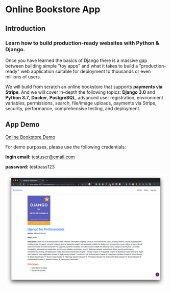 # Online Bookstore App



## Introduction

### Learn how to build production-ready websites with Python & Django.

Once you have learned the basics of Django there is a massive gap between building simple "toy apps" and what it takes to build a "production-ready" web application suitable for deployment to thousands or even millions of users.

We will build from scratch an online bookstore that supports **payments via Stripe**. And we will cover in-depth the following topics: **Django 3.0** and **Python 3.7**, **Docker**, **PostgreSQL**, advanced user registration, environment variables, permissions, search, file/image uploads, payments via Stripe, security, performance, comprehensive testing, and deployment.


## App Demo

[Online Bookstore Demo](https://damp-garden-50773.herokuapp.com/)

For demo purposes, please use the following credentials:

**login email:** testuser@email.com

**password:** testpass123

![](demo.png)

